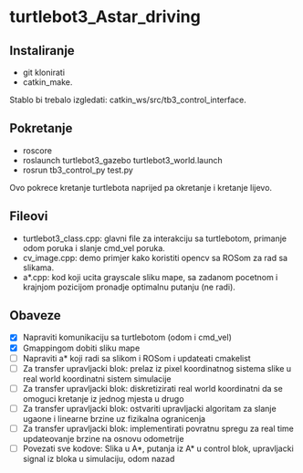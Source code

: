 # turtlebot3_Astar_driving

## Instaliranje
- git klonirati
- catkin_make.

Stablo bi trebalo izgledati: catkin_ws/src/tb3_control_interface.

## Pokretanje
- roscore
- roslaunch turtlebot3_gazebo turtlebot3_world.launch
- rosrun tb3_control_py test.py

Ovo pokrece kretanje turtlebota naprijed pa okretanje i kretanje lijevo.

## Fileovi
- turtlebot3_class.cpp: glavni file za interakciju sa turtlebotom, primanje odom poruka i slanje cmd_vel poruka.
- cv_image.cpp: demo primjer kako koristiti opencv sa ROSom za rad sa slikama.
- a*.cpp: kod koji ucita grayscale sliku mape, sa zadanom pocetnom i krajnjom pozicijom pronadje optimalnu putanju (ne radi).

## Obaveze
- [x] Napraviti komunikaciju sa turtlebotom (odom i cmd_vel)
- [x] Gmappingom dobiti sliku mape
- [ ] Napraviti a* koji radi sa slikom i ROSom i updateati cmakelist
- [ ] Za transfer upravljacki blok: prelaz iz pixel koordinatnog sistema slike u real world koordinatni sistem simulacije
- [ ] Za transfer upravljacki blok: diskretizirati real world koordinatni da se omoguci kretanje iz jednog mjesta u drugo
- [ ] Za transfer upravljacki blok: ostvariti upravljacki algoritam za slanje ugaone i linearne brzine uz fizikalna ogranicenja
- [ ] Za transfer upravljacki blok: implementirati povratnu spregu za real time updateovanje brzine na osnovu odometrije
- [ ] Povezati sve kodove: Slika u A*, putanja iz A* u control blok, upravljacki signal iz bloka u simulaciju, odom nazad
